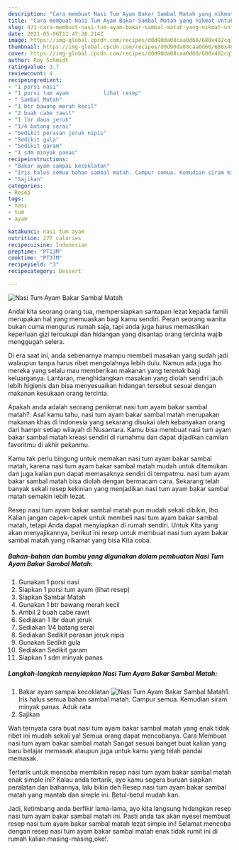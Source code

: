 ```yaml
---
description: "Cara membuat Nasi Tum Ayam Bakar Sambal Matah yang nikmat Untuk Jualan"
title: "Cara membuat Nasi Tum Ayam Bakar Sambal Matah yang nikmat Untuk Jualan"
slug: 471-cara-membuat-nasi-tum-ayam-bakar-sambal-matah-yang-nikmat-untuk-jualan
date: 2021-05-06T11:47:38.214Z
image: https://img-global.cpcdn.com/recipes/d0d90da08caa0d60/680x482cq70/nasi-tum-ayam-bakar-sambal-matah-foto-resep-utama.jpg
thumbnail: https://img-global.cpcdn.com/recipes/d0d90da08caa0d60/680x482cq70/nasi-tum-ayam-bakar-sambal-matah-foto-resep-utama.jpg
cover: https://img-global.cpcdn.com/recipes/d0d90da08caa0d60/680x482cq70/nasi-tum-ayam-bakar-sambal-matah-foto-resep-utama.jpg
author: Roy Schmidt
ratingvalue: 3.7
reviewcount: 4
recipeingredient:
- "1 porsi nasi"
- "1 porsi tum ayam           lihat resep"
- " Sambal Matah"
- "1 btr bawang merah kecil"
- "2 buah cabe rawit"
- "1 lbr daun jeruk"
- "1/4 batang serai"
- "Sedikit perasan jeruk nipis"
- "Sedikit gula"
- "Sedikit garam"
- "1 sdm minyak panas"
recipeinstructions:
- "Bakar ayam sampai kecoklatan"
- "Iris halus semua bahan sambal matah. Campur semua. Kemudian siram minyak panas. Aduk rata"
- "Sajikan"
categories:
- Resep
tags:
- nasi
- tum
- ayam

katakunci: nasi tum ayam 
nutrition: 277 calories
recipecuisine: Indonesian
preptime: "PT13M"
cooktime: "PT37M"
recipeyield: "3"
recipecategory: Dessert

---
```



![Nasi Tum Ayam Bakar Sambal Matah](https://img-global.cpcdn.com/recipes/d0d90da08caa0d60/680x482cq70/nasi-tum-ayam-bakar-sambal-matah-foto-resep-utama.jpg)

Andai kita seorang orang tua, mempersiapkan santapan lezat kepada famili merupakan hal yang memuaskan bagi kamu sendiri. Peran seorang  wanita bukan cuma mengurus rumah saja, tapi anda juga harus memastikan keperluan gizi tercukupi dan hidangan yang disantap orang tercinta wajib menggugah selera.

Di era  saat ini, anda sebenarnya mampu membeli masakan yang sudah jadi walaupun tanpa harus ribet mengolahnya lebih dulu. Namun ada juga lho mereka yang selalu mau memberikan makanan yang terenak bagi keluarganya. Lantaran, menghidangkan masakan yang diolah sendiri jauh lebih higienis dan bisa menyesuaikan hidangan tersebut sesuai dengan makanan kesukaan orang tercinta. 



Apakah anda adalah seorang penikmat nasi tum ayam bakar sambal matah?. Asal kamu tahu, nasi tum ayam bakar sambal matah merupakan makanan khas di Indonesia yang sekarang disukai oleh kebanyakan orang dari hampir setiap wilayah di Nusantara. Kamu bisa membuat nasi tum ayam bakar sambal matah kreasi sendiri di rumahmu dan dapat dijadikan camilan favoritmu di akhir pekanmu.

Kamu tak perlu bingung untuk memakan nasi tum ayam bakar sambal matah, karena nasi tum ayam bakar sambal matah mudah untuk ditemukan dan juga kalian pun dapat memasaknya sendiri di tempatmu. nasi tum ayam bakar sambal matah bisa diolah dengan bermacam cara. Sekarang telah banyak sekali resep kekinian yang menjadikan nasi tum ayam bakar sambal matah semakin lebih lezat.

Resep nasi tum ayam bakar sambal matah pun mudah sekali dibikin, lho. Kalian jangan capek-capek untuk membeli nasi tum ayam bakar sambal matah, tetapi Anda dapat menyiapkan di rumah sendiri. Untuk Kita yang akan menyajikannya, berikut ini resep untuk membuat nasi tum ayam bakar sambal matah yang nikamat yang bisa Kita coba.

<!--inarticleads1-->

##### Bahan-bahan dan bumbu yang digunakan dalam pembuatan Nasi Tum Ayam Bakar Sambal Matah:

1. Gunakan 1 porsi nasi
1. Siapkan 1 porsi tum ayam           (lihat resep)
1. Siapkan  Sambal Matah
1. Gunakan 1 btr bawang merah kecil
1. Ambil 2 buah cabe rawit
1. Sediakan 1 lbr daun jeruk
1. Sediakan 1/4 batang serai
1. Sediakan Sedikit perasan jeruk nipis
1. Gunakan Sedikit gula
1. Sediakan Sedikit garam
1. Siapkan 1 sdm minyak panas




<!--inarticleads2-->

##### Langkah-langkah menyiapkan Nasi Tum Ayam Bakar Sambal Matah:

1. Bakar ayam sampai kecoklatan
<img src="https://img-global.cpcdn.com/steps/d93e24c75f0e69f9/160x128cq70/nasi-tum-ayam-bakar-sambal-matah-langkah-memasak-1-foto.jpg" alt="Nasi Tum Ayam Bakar Sambal Matah">1. Iris halus semua bahan sambal matah. Campur semua. Kemudian siram minyak panas. Aduk rata
1. Sajikan




Wah ternyata cara buat nasi tum ayam bakar sambal matah yang enak tidak ribet ini mudah sekali ya! Semua orang dapat mencobanya. Cara Membuat nasi tum ayam bakar sambal matah Sangat sesuai banget buat kalian yang baru belajar memasak ataupun juga untuk kamu yang telah pandai memasak.

Tertarik untuk mencoba membikin resep nasi tum ayam bakar sambal matah enak simple ini? Kalau anda tertarik, ayo kamu segera buruan siapkan peralatan dan bahannya, lalu bikin deh Resep nasi tum ayam bakar sambal matah yang mantab dan simple ini. Betul-betul mudah kan. 

Jadi, ketimbang anda berfikir lama-lama, ayo kita langsung hidangkan resep nasi tum ayam bakar sambal matah ini. Pasti anda tak akan nyesel membuat resep nasi tum ayam bakar sambal matah lezat simple ini! Selamat mencoba dengan resep nasi tum ayam bakar sambal matah enak tidak rumit ini di rumah kalian masing-masing,oke!.

